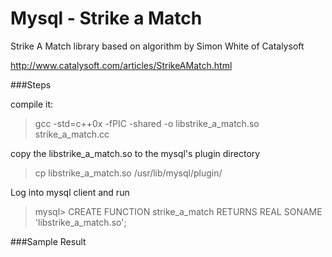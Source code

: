 # Mysql - Strike a Match
Strike A Match library based on algorithm by Simon White of Catalysoft

http://www.catalysoft.com/articles/StrikeAMatch.html

###Steps

compile it:
> gcc -std=c++0x -fPIC -shared -o libstrike_a_match.so strike_a_match.cc

copy the libstrike_a_match.so to the mysql's plugin directory
> cp libstrike_a_match.so /usr/lib/mysql/plugin/

Log into mysql client and run
> mysql> CREATE FUNCTION strike_a_match RETURNS REAL SONAME 'libstrike_a_match.so';

###Sample Result


















